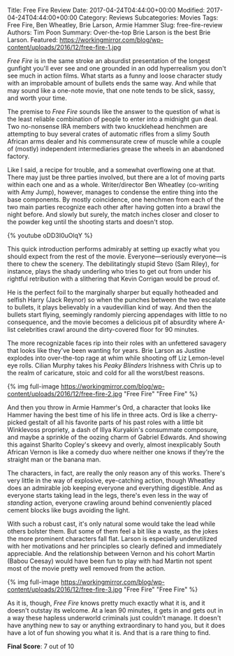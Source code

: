Title: Free Fire Review
Date: 2017-04-24T04:44:00+00:00
Modified: 2017-04-24T04:44:00+00:00
Category: Reviews
Subcategories: Movies
Tags: Free Fire, Ben Wheatley, Brie Larson, Armie Hammer
Slug: free-fire-review
Authors: Tim Poon
Summary: Over-the-top Brie Larson is the best Brie Larson.
Featured: https://workingmirror.com/blog/wp-content/uploads/2016/12/free-fire-1.jpg

*Free Fire* is in the same stroke an absurdist presentation of the longest gunfight you'll ever see and one grounded in an odd hyperrealism you don't see much in action films. What starts as a funny and loose character study with an improbable amount of bullets ends the same way. And while that may sound like a one-note movie, that one note tends to be slick, sassy, and worth your time.

The premise to *Free Fire* sounds like the answer to the question of what is the least reliable combination of people to enter into a midnight gun deal. Two no-nonsense IRA members with two knucklehead henchmen are attempting to buy several crates of automatic rifles from a slimy South African arms dealer and his commensurate crew of muscle while a couple of (mostly) independent intermediaries grease the wheels in an abandoned factory.

Like I said, a recipe for trouble, and a somewhat overflowing one at that. There may just be three parties involved, but there are a lot of moving parts within each one and as a whole. Writer/director Ben Wheatley (co-writing with Amy Jump), however, manages to condense the entire thing into the base components. By mostly coincidence, one henchmen from each of the two main parties recognize each other after having gotten into a brawl the night before. And slowly but surely, the match inches closer and closer to the powder keg until the shooting starts and doesn't stop.

{% youtube oDD3I0uOlqY %}

This quick introduction performs admirably at setting up exactly what you should expect from the rest of the movie. Everyone—seriously everyone—is there to chew the scenery. The debilitatingly stupid Stevo (Sam Riley), for instance, plays the shady underling who tries to get out from under his rightful retribution with a slithering that Kevin Corrigan would be proud of.

He is the perfect foil to the marginally sharper but equally hotheaded and selfish Harry (Jack Reynor) so when the punches between the two escalate to bullets, it plays believably in a vaudevillian kind of way. And then the bullets start flying, seemingly randomly piercing appendages with little to no consequence, and the movie becomes a delicious pit of absurdity where A-list celebrities crawl around the dirty-covered floor for 90 minutes.

The more recognizable faces rip into their roles with an unfettered savagery that looks like they've been wanting for years. Brie Larson as Justine explodes into over-the-top rage at whim while shooting off Liz Lemon-level eye rolls. Cilian Murphy takes his *Peaky Blinders* Irishness with Chris up to the realm of caricature, stoic and cold for all the worst/best reasons.

{% img full-image https://workingmirror.com/blog/wp-content/uploads/2016/12/free-fire-2.jpg "Free Fire" "Free Fire" %}

And then you throw in Armie Hammer's Ord, a character that looks like Hammer having the best time of his life in three acts. Ord is like a cherry-picked gestalt of all his favorite parts of his past roles with a little bit Winklevoss propriety, a dash of Illya Kuryakin's consummate composure, and maybe a sprinkle of the oozing charm of Gabriel Edwards. And showing this against Sharlto Copley's skeevy and overly, almost inexplicably South African Vernon is like a comedy duo where neither one knows if they're the straight man or the banana man.

The characters, in fact, are really the only reason any of this works. There's very little in the way of explosive, eye-catching action, though Wheatley does an admirable job keeping everyone and everything digestible. And as everyone starts taking lead in the legs, there's even less in the way of *standing* action, everyone crawling around behind conveniently placed cement blocks like bugs avoiding the light.

With such a robust cast, it's only natural some would take the lead while others bolster them. But some of them feel a bit like a waste, as the jokes the more prominent characters fall flat. Larson is especially underutilized with her motivations and her principles so clearly defined and immediately appreciable. And the relationship between Vernon and his cohort Martin (Babou Ceesay) would have been fun to play with had Martin not spent most of the movie pretty well removed from the action.

{% img full-image https://workingmirror.com/blog/wp-content/uploads/2016/12/free-fire-3.jpg "Free Fire" "Free Fire" %}

As it is, though, *Free Fire* knows pretty much exactly what it is, and it doesn't outstay its welcome. At a lean 90 minutes, it gets in and gets out in a way these hapless underworld criminals just couldn't manage. It doesn't have anything new to say or anything extraordinary to hand you, but it does have a lot of fun showing you what it is. And that is a rare thing to find.

**Final Score**: 7 out of 10
